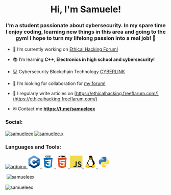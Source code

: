 <h1 align="center">Hi, I'm Samuele!</h1>
<h3 align="center">I'm a student passionate about cybersecurity. In my spare time I enjoy coding, learning new things in this area and going to the gym! I hope to turn my lifelong passion into a real job! 🤞</h3>

- 🔭 I’m currently working on [Ethical Hacking Forum!](https://ethicalhacking.freeflarum.com/)

- 📚 I’m learning **C++, Electronics in high school and cybersecurity!**

- 💻 Cybersecurity Blockchain Technology [CYBERLINK](https://www.cyberlink.finance/)

- 🤝 I’m looking for collaboration for [my forum!](https://ethicalhacking.freeflarum.com/)

- 📝 I regularly write articles on [https://ethicalhacking.freeflarum.com/](https://ethicalhacking.freeflarum.com/)

- ✉ Contact me **https://t.me/samueleex**

<h3 align="left">Social:</h3>
<p align="left">
<a href="https://linkedin.com/in/samueleex" target="blank"><img align="center" src="https://raw.githubusercontent.com/rahuldkjain/github-profile-readme-generator/master/src/images/icons/Social/linked-in-alt.svg" alt="samueleex" height="30" width="40" /></a>
<a href="https://instagram.com/samuelee.x" target="blank"><img align="center" src="https://raw.githubusercontent.com/rahuldkjain/github-profile-readme-generator/master/src/images/icons/Social/instagram.svg" alt="samuelee.x" height="30" width="40" /></a>
</p>

<h3 align="left">Languages and Tools:</h3>
<p align="left"> <a href="https://www.arduino.cc/" target="_blank" rel="noreferrer"> <img src="https://cdn.worldvectorlogo.com/logos/arduino-1.svg" alt="arduino" width="40" height="40"/> </a> <a href="https://www.w3schools.com/cpp/" target="_blank" rel="noreferrer"> <img src="https://raw.githubusercontent.com/devicons/devicon/master/icons/cplusplus/cplusplus-original.svg" alt="cplusplus" width="40" height="40"/> </a> <a href="https://www.w3schools.com/css/" target="_blank" rel="noreferrer"> <img src="https://raw.githubusercontent.com/devicons/devicon/master/icons/css3/css3-original-wordmark.svg" alt="css3" width="40" height="40"/> </a> <a href="https://www.w3.org/html/" target="_blank" rel="noreferrer"> <img src="https://raw.githubusercontent.com/devicons/devicon/master/icons/html5/html5-original-wordmark.svg" alt="html5" width="40" height="40"/> </a> <a href="https://developer.mozilla.org/en-US/docs/Web/JavaScript" target="_blank" rel="noreferrer"> <img src="https://raw.githubusercontent.com/devicons/devicon/master/icons/javascript/javascript-original.svg" alt="javascript" width="40" height="40"/> </a> <a href="https://www.linux.org/" target="_blank" rel="noreferrer"> <img src="https://raw.githubusercontent.com/devicons/devicon/master/icons/linux/linux-original.svg" alt="linux" width="40" height="40"/> </a> <a href="https://www.python.org" target="_blank" rel="noreferrer"> <img src="https://raw.githubusercontent.com/devicons/devicon/master/icons/python/python-original.svg" alt="python" width="40" height="40"/> </a> </p>

<p>&nbsp;<img align="center" src="https://github-readme-stats.vercel.app/api?username=samueleex&show_icons=true&theme=dracula&locale=en" alt="samueleex" /></p>

<p><img align="center" src="https://github-readme-streak-stats.herokuapp.com/?user=samueleex&theme=dark" alt="samueleex" /></p>
